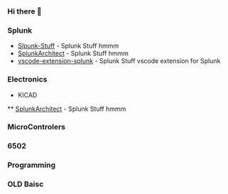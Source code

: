 ### Hi there 👋

<!--
**neusse/neusse** is a ✨ _special_ ✨ repository because its `README.md` (this file) appears on your GitHub profile.

Here are some ideas to get you started:

- 🔭 I’m currently working on ...
- 🌱 I’m currently learning ...
- 👯 I’m looking to collaborate on ...
- 🤔 I’m looking for help with ...
- 💬 Ask me about ...
- 📫 How to reach me: ...
- 😄 Pronouns: ...
- ⚡ Fun fact: ...
-->

### Splunk

* [Slpunk-Stuff](https://github.com/neusse/Splunk-Stuff) - Splunk Stuff hmmm
* [SplunkArchitect](https://github.com/neusse/SplunkArchitect) - Splunk Stuff hmmm
* [vscode-extension-splunk](https://github.com/neusse/vscode-extension-splunk) - Splunk Stuff vscode extension for Splunk


### Electronics

  * KICAD

  ** [SplunkArchitect](https://github.com/neusse/SplunkArchitect) - Splunk Stuff hmmm

  ### MicroControlers


  ### 6502


### Programming

  ### OLD Baisc





<!--
### Primary

* [Splunk](https://github.com/neusse/luaradio) - Lightweight, embeddable software-defined radio framework built on LuaJIT
* [python-periphery](https://github.com/vsergeev/python-periphery) - Pure Python 2/3 library for peripheral I/O (GPIO, LED, PWM, SPI, I2C, MMIO, Serial) in Linux
* [lua-periphery](https://github.com/vsergeev/lua-periphery) - Lua library for peripheral I/O (GPIO, LED, PWM, SPI, I2C, MMIO, Serial) in Linux
* [c-periphery](https://github.com/vsergeev/c-periphery) - C library for peripheral I/O (GPIO, LED, PWM, SPI, I2C, MMIO, Serial) in Linux
* [u-msgpack-python](https://github.com/vsergeev/u-msgpack-python) - Portable, lightweight MessagePack serializer and deserializer written in pure Python

### Software

* [snake.ts](https://github.com/vsergeev/snake.ts) - Simple console snake implementation written in TypeScript
* [evolve110](https://github.com/vsergeev/evolve110) - Rule 110 implementation on the Ethereum blockchain written in Solidity/JavaScript
* [rigexpert-tool](https://github.com/vsergeev/rigexpert-tool) - Tool to dump impedance sweeps from RigExpert antenna analyzers written in Python
* [ssterm](https://github.com/vsergeev/ssterm) - Simple console-based serial port terminal written in Python
* [ntgbtminer](https://github.com/vsergeev/ntgbtminer) - No thrills getblocktemplate Bitcoin miner written in Python
* [btckeygenie](https://github.com/vsergeev/btckeygenie) - Standalone Bitcoin keypair/address generator written in Go
* [template110](https://github.com/vsergeev/template110) - Rule 110 implemented with templates and std::array written in C++11
* [tinytaptunnel](https://github.com/vsergeev/tinytaptunnel) - a point-to-point layer 2 tap interface tunnel over UDP/IP written in Go
* [audioprism](https://github.com/vsergeev/audioprism) - Spectrogram tool for PulseAudio and WAV files written in C++11
* [arm-bmw-sw](https://github.com/vsergeev/arm-bmw-sw) - ARM Bare Metal Widget (arm-bmw) software written in C
* [minifortune](https://github.com/vsergeev/minifortune) - Minimal fortune-mod clone written in C

### Hardware/RTL

* [teatimer](https://github.com/vsergeev/teatimer) - Simple kitchen timer implemented in digital logic on a Lattice MachXO2 CPLD
* [arm-bmw-hw](https://github.com/vsergeev/arm-bmw-hw) - ARM Bare Metal Widget (arm-bmw) hardware
* [wclock](https://github.com/vsergeev/wclock) - LED Word Clock
* [v8cpu](https://github.com/vsergeev/v8cpu) - Simple multi-cycle von Neumann architecture 8-bit CPU in under 500 lines of Verilog
* [wireless-triac](https://github.com/vsergeev/wireless-triac) - Wireless ZigBee/XBee Controlled TRIAC
* [wireless-power-meter](https://github.com/vsergeev/wireless-power-meter) - Wireless ZigBee/XBee V-I Power Meter

### 3D Models

* [3d-jewelry-box](https://github.com/vsergeev/3d-jewelry-box) - 3D printable jewelry box made with OpenSCAD
* [3d-ned-bait-holder](https://github.com/vsergeev/3d-ned-bait-holder) - 3D printable container for Ned rig baits made with OpenSCAD
* [3d-powder-flask-spout](https://github.com/vsergeev/3d-powder-flask-spout) - 3D printable parametric black powder flask spout made with OpenSCAD
* [3d-simple-iso-thread](https://github.com/vsergeev/3d-simple-iso-thread) - Simple, single-file modeled ISO thread module for OpenSCAD
* [3d-holster-claw](https://github.com/vsergeev/3d-holster-claw) - 3D printable holster claw accessory made with Fusion 360
* [3d-spiral-cup](https://github.com/vsergeev/3d-spiral-cup) - 3D printable parametric spiral cup made with OpenSCAD
* [3d-fiber-enclosure](https://github.com/vsergeev/3d-fiber-enclosure) - 3D printable fiber optic project enclosure made with Fusion 360
* [3d-gear-toy](https://github.com/vsergeev/3d-gear-toy) - 3D Printable Gear Toy made with Fusion 360
* [3d-webcam-mount](https://github.com/vsergeev/3d-webcam-mount) - 3D Printable Webcam Mount made with Fusion 360
* [3d-gears](https://github.com/vsergeev/3d-gears) - 3D Parametric Gears made with Fusion 360
* [3d-spinning-tops](https://github.com/vsergeev/3d-spinning-tops) - 3D Printable Spinning Tops made with Fusion 360
* [3d-misc-projects](https://github.com/vsergeev/3d-misc-projects) -  Miscellaneous 3D Printable Projects made with Fusion 360

### Presentations

* [basic-makefiles](https://github.com/vsergeev/basic-makefiles) - Basic Makefiles for Fun & Profit
* [apfcp](https://github.com/vsergeev/apfcp) - x86 Assembly Primer for C Programmers

### Miscellaneous

* [radio-decoders](https://github.com/vsergeev/radio-decoders) - Miscellaneous radio demodulator/decoder experiments
* [gardend-lua](https://github.com/vsergeev/gardend-lua) - Modular, discrete-time control daemon for a hydroponic garden written in Lua
* [yatumblr-backup](https://github.com/vsergeev/yatumblr-backup) - Yet another tumblr backup script

### Archived

* [libGIS](https://github.com/vsergeev/libGIS) - Library for creating/reading/writing Atmel Generic, Intel HEX8, and Motorola S-Record files
* [libGISdotnet](https://github.com/vsergeev/libGISdotnet) - Port of libGIS to .NET
* [vavrdisasm](https://github.com/vsergeev/vavrdisasm) - 8-bit Atmel AVR disassembler
* [vpicdisasm](https://github.com/vsergeev/vpicdisasm) - Microchip PIC disassembler
* [0xtrades.info](https://github.com/vsergeev/0xtrades.info) - Real-time trade viewer for the 0x protocol
* [mbed-cmsis](https://github.com/vsergeev/mbed-cmsis) - Guide for building your own CMSIS Code for the mbed
* [cmsis-templates](https://github.com/vsergeev/cmsis-templates) - CMSIS v3.20 Bootstrapping Templates for GNU ARM Tools
* [qrd](https://github.com/vsergeev/qrd) - Simple QR Code decoder for educational purposes

<p align="center"><a href="https://www.buymeacoffee.com/vsergeev"><img src="https://img.buymeacoffee.com/button-api/?text=Buy me a beer&emoji=🍺&slug=vsergeev&button_colour=5F7FFF&font_colour=ffffff&font_family=Bree&outline_colour=000000&coffee_colour=FFDD00"></a></p align="center">

-->
